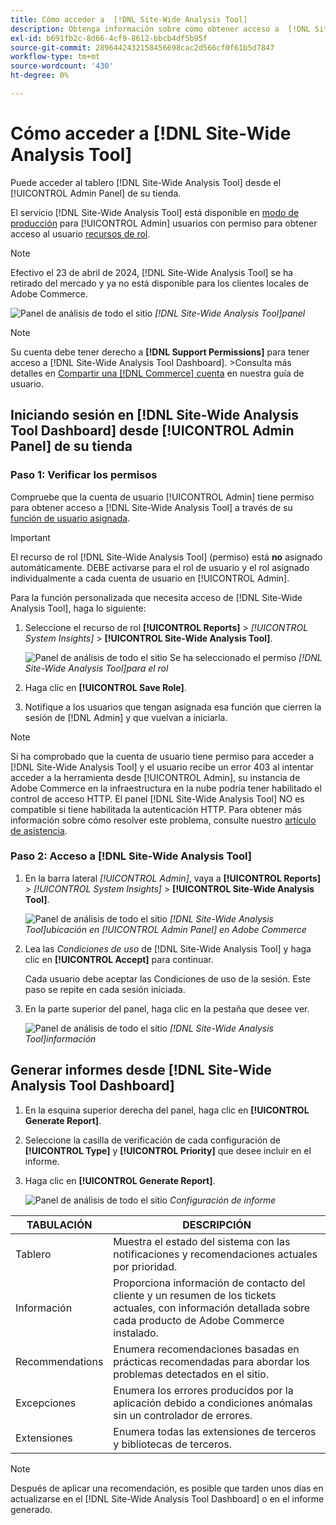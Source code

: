 ```yaml
---
title: Cómo acceder a  [!DNL Site-Wide Analysis Tool]
description: Obtenga información sobre cómo obtener acceso a  [!DNL Site-Wide Analysis Tool]
exl-id: b691fb2c-8d66-4cf9-8612-bbcb4df5b95f
source-git-commit: 2896442432158456698cac2d566cf0f61b5d7847
workflow-type: tm+mt
source-wordcount: '430'
ht-degree: 0%

---
```


# Cómo acceder a [!DNL Site-Wide Analysis Tool]

Puede acceder al tablero [!DNL Site-Wide Analysis Tool] desde el [!UICONTROL Admin Panel] de su tienda.

El servicio [!DNL Site-Wide Analysis Tool] está disponible en [modo de producción](https://experienceleague.adobe.com/es/docs/commerce-admin/systems/tools/developer-tools#operation-modes) para [!UICONTROL Admin] usuarios con permiso para obtener acceso al usuario [recursos de rol](https://experienceleague.adobe.com/es/docs/commerce-admin/systems/user-accounts/permissions-user-roles).

>[!NOTE]
>
>Efectivo el 23 de abril de 2024, [!DNL Site-Wide Analysis Tool] se ha retirado del mercado y ya no está disponible para los clientes locales de Adobe Commerce.


![Panel de análisis de todo el sitio](../../assets/tools/site-wide-analysis-tool-dashboard.png)
*[!DNL Site-Wide Analysis Tool]panel*

>[!NOTE]
>
>Su cuenta debe tener derecho a **[!DNL Support Permissions]** para tener acceso a [!DNL Site-Wide Analysis Tool Dashboard].
>&#x200B;>Consulta más detalles en [Compartir una [!DNL Commerce] cuenta](https://experienceleague.adobe.com/docs/commerce-admin/start/commerce-account/commerce-account-share.html?lang=es) en nuestra guía de usuario.

## Iniciando sesión en [!DNL Site-Wide Analysis Tool Dashboard] desde [!UICONTROL Admin Panel] de su tienda

### Paso 1: Verificar los permisos

Compruebe que la cuenta de usuario [!UICONTROL Admin] tiene permiso para obtener acceso a [!DNL Site-Wide Analysis Tool] a través de su [función de usuario asignada](https://experienceleague.adobe.com/es/docs/commerce-admin/systems/user-accounts/permissions-user-roles).

>[!IMPORTANT]
>
>El recurso de rol [!DNL Site-Wide Analysis Tool] (permiso) está **no** asignado automáticamente. DEBE activarse para el rol de usuario y el rol asignado individualmente a cada cuenta de usuario en [!UICONTROL Admin].

Para la función personalizada que necesita acceso de [!DNL Site-Wide Analysis Tool], haga lo siguiente:

1. Seleccione el recurso de rol **[!UICONTROL Reports]** > *[!UICONTROL System Insights]* > **[!UICONTROL Site-Wide Analysis Tool]**.

   ![Panel de análisis de todo el sitio](../../assets/tools/swat-role-access.png)
   Se ha seleccionado el permiso *[!DNL Site-Wide Analysis Tool]para el rol*

1. Haga clic en **[!UICONTROL Save Role]**.

1. Notifique a los usuarios que tengan asignada esa función que cierren la sesión de [!DNL Admin] y que vuelvan a iniciarla.

>[!NOTE]
>
>Si ha comprobado que la cuenta de usuario tiene permiso para acceder a [!DNL Site-Wide Analysis Tool] y el usuario recibe un error 403 al intentar acceder a la herramienta desde [!UICONTROL Admin], su instancia de Adobe Commerce en la infraestructura en la nube podría tener habilitado el control de acceso HTTP. El panel [!DNL Site-Wide Analysis Tool] NO es compatible si tiene habilitada la autenticación HTTP. Para obtener más información sobre cómo resolver este problema, consulte nuestro [artículo de asistencia](https://experienceleague.adobe.com/es/docs/commerce-knowledge-base/kb/troubleshooting/miscellaneous/403-errors-when-accessing-site-wide-analysis-tool-on-magento).

### Paso 2: Acceso a [!DNL Site-Wide Analysis Tool]

1. En la barra lateral *[!UICONTROL Admin]*, vaya a **[!UICONTROL Reports]** > *[!UICONTROL System Insights]* > **[!UICONTROL Site-Wide Analysis Tool]**.

   ![Panel de análisis de todo el sitio](../../assets/tools/ac-admin-panel-marked.jpg)
   *[!DNL Site-Wide Analysis Tool]ubicación en [!UICONTROL Admin Panel] en Adobe Commerce*

1. Lea las *Condiciones de uso* de [!DNL Site-Wide Analysis Tool] y haga clic en **[!UICONTROL Accept]** para continuar.

   Cada usuario debe aceptar las Condiciones de uso de la sesión. Este paso se repite en cada sesión iniciada.


1. En la parte superior del panel, haga clic en la pestaña que desee ver.

   ![Panel de análisis de todo el sitio](../../assets/tools/swat-information-tab.png)
   *[!DNL Site-Wide Analysis Tool]información*

## Generar informes desde [!DNL Site-Wide Analysis Tool Dashboard]

1. En la esquina superior derecha del panel, haga clic en **[!UICONTROL Generate Report]**.

1. Seleccione la casilla de verificación de cada configuración de **[!UICONTROL Type]** y **[!UICONTROL Priority]** que desee incluir en el informe.

1. Haga clic en **[!UICONTROL Generate Report]**.

   ![Panel de análisis de todo el sitio](../../assets/tools/swat-report-settings.png)
   *Configuración de informe*

| TABULACIÓN | DESCRIPCIÓN |
| --- | --- |
| Tablero | Muestra el estado del sistema con las notificaciones y recomendaciones actuales por prioridad. |
| Información | Proporciona información de contacto del cliente y un resumen de los tickets actuales, con información detallada sobre cada producto de Adobe Commerce instalado. |
| Recommendations | Enumera recomendaciones basadas en prácticas recomendadas para abordar los problemas detectados en el sitio. |
| Excepciones | Enumera los errores producidos por la aplicación debido a condiciones anómalas sin un controlador de errores. |
| Extensiones | Enumera todas las extensiones de terceros y bibliotecas de terceros. |

>[!NOTE]
>
>Después de aplicar una recomendación, es posible que tarden unos días en actualizarse en el [!DNL Site-Wide Analysis Tool Dashboard] o en el informe generado.
